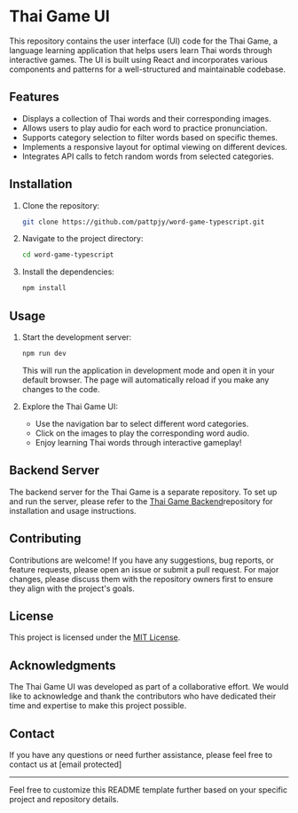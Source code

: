 

# Thai Game UI

This repository contains the user interface (UI) code for the Thai Game, a language learning application that helps users learn Thai words through interactive games. The UI is built using React and incorporates various components and patterns for a well-structured and maintainable codebase.

## Features

- Displays a collection of Thai words and their corresponding images.
- Allows users to play audio for each word to practice pronunciation.
- Supports category selection to filter words based on specific themes.
- Implements a responsive layout for optimal viewing on different devices.
- Integrates API calls to fetch random words from selected categories.

## Installation

1. Clone the repository:

   ```bash
   git clone https://github.com/pattpjy/word-game-typescript.git
   ```

2. Navigate to the project directory:

   ```bash
   cd word-game-typescript
   ```

3. Install the dependencies:

   ```bash
   npm install
   ```

## Usage

1. Start the development server:

   ```bash
   npm run dev
   ```

   This will run the application in development mode and open it in your default browser. The page will automatically reload if you make any changes to the code.

2. Explore the Thai Game UI:

   - Use the navigation bar to select different word categories.
   - Click on the images to play the corresponding word audio.
   - Enjoy learning Thai words through interactive gameplay!

## Backend Server

The backend server for the Thai Game is a separate repository. To set up and run the server, please refer to the [Thai Game Backend](https://github.com/pattpjy/word-game-api-typescript)repository for installation and usage instructions.

## Contributing

Contributions are welcome! If you have any suggestions, bug reports, or feature requests, please open an issue or submit a pull request. For major changes, please discuss them with the repository owners first to ensure they align with the project's goals.

## License

This project is licensed under the [MIT License](LICENSE).

## Acknowledgments

The Thai Game UI was developed as part of a collaborative effort. We would like to acknowledge and thank the contributors who have dedicated their time and expertise to make this project possible.

## Contact

If you have any questions or need further assistance, please feel free to contact us at [email protected]

---

Feel free to customize this README template further based on your specific project and repository details.
